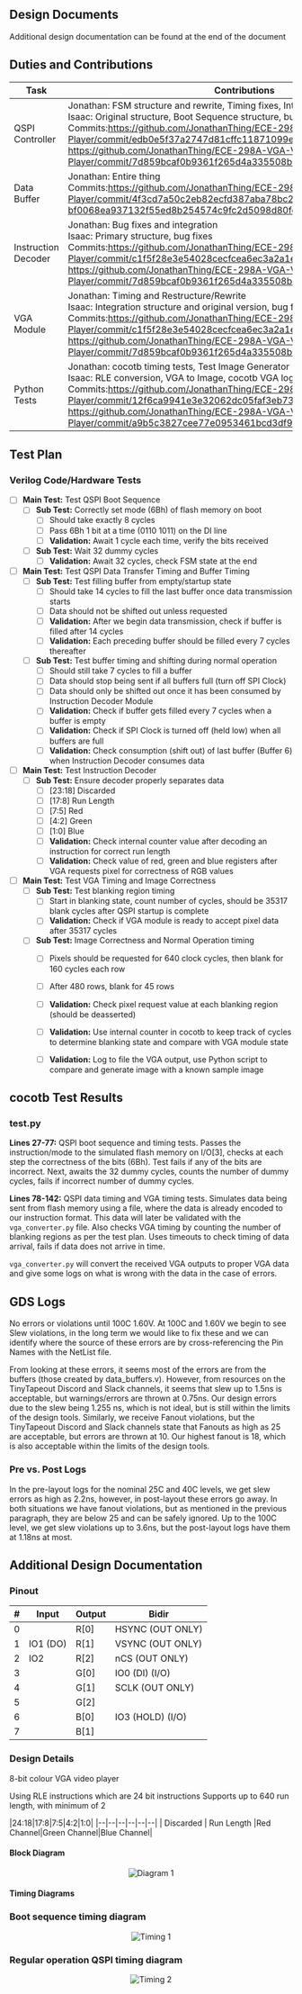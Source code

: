 ## Design Documents
Additional design documentation can be found at the end of the document
## Duties and Contributions
|Task| Contributions |
|--|--|
| QSPI Controller |Jonathan: FSM structure and rewrite, Timing fixes, Integration<br>Isaac: Original structure, Boot Sequence structure, bug fixes<br>Commits:https://github.com/JonathanThing/ECE-298A-VGA-Video-Player/commit/edb0e5f37a2747d81cffc11871099e1879bb5264<br>https://github.com/JonathanThing/ECE-298A-VGA-Video-Player/commit/7d859bcaf0b9361f265d4a335508b185661d5f0f|
|Data Buffer|Jonathan: Entire thing<br>Commits:https://github.com/JonathanThing/ECE-298A-VGA-Video-Player/commit/4f3cd7a50c2eb82ecfd387aba78bc2b590faa9d1#diff-bf0068ea937132f55ed8b254574c9fc2d5098d80feb32b6c8a04860c70154cbd|
|Instruction Decoder|Jonathan: Bug fixes and integration<br>Isaac: Primary structure, bug fixes<br>Commits:https://github.com/JonathanThing/ECE-298A-VGA-Video-Player/commit/c1f5f28e3e54028cecfcea6ec3a2a1e7be0e1e69<br>https://github.com/JonathanThing/ECE-298A-VGA-Video-Player/commit/7d859bcaf0b9361f265d4a335508b185661d5f0f|
|VGA Module|Jonathan: Timing and Restructure/Rewrite<br>Isaac: Integration structure and original version, bug fixes<br>Commits:https://github.com/JonathanThing/ECE-298A-VGA-Video-Player/commit/c1f5f28e3e54028cecfcea6ec3a2a1e7be0e1e69<br>https://github.com/JonathanThing/ECE-298A-VGA-Video-Player/commit/7d859bcaf0b9361f265d4a335508b185661d5f0f|
|Python Tests|Jonathan: cocotb timing tests, Test Image Generator<br>Isaac: RLE conversion, VGA to Image, cocotb VGA logging<br>Commits:https://github.com/JonathanThing/ECE-298A-VGA-Video-Player/commit/12f6ca9941e3e32062dc05faf3eb738f4b95e620<br>https://github.com/JonathanThing/ECE-298A-VGA-Video-Player/commit/a9b5c3827cee77e0953461bcd3df90078bb888ba|


  

## Test Plan
### Verilog Code/Hardware Tests
 - [ ] **Main Test:** Test QSPI Boot Sequence
	 - [ ] **Sub Test:** Correctly set mode (6Bh) of flash memory on boot
		 - [ ] Should take exactly 8 cycles
		 - [ ] Pass 6Bh 1 bit at a time (0110 1011) on the DI line
		 - [ ] **Validation:** Await 1 cycle each time, verify the bits received
	 - [ ] **Sub Test:** Wait 32 dummy cycles
		 - [ ] **Validation:** Await 32 cycles, check FSM state at the end
 - [ ] **Main Test:** Test QSPI Data Transfer Timing and Buffer Timing
	 - [ ] **Sub Test:** Test filling buffer from empty/startup state
		 - [ ] Should take 14 cycles to fill the last buffer once data transmission starts
		 - [ ] Data should not be shifted out unless requested
		 - [ ] **Validation:** After we begin data transmission, check if buffer is filled after 14 cycles
		 - [ ] **Validation:** Each preceding buffer should be filled every 7 cycles thereafter
	 - [ ] **Sub Test:** Test buffer timing and shifting during normal operation
		 - [ ] Should still take 7 cycles to fill a buffer
		 - [ ] Data should stop being sent if all buffers full (turn off SPI Clock)
		 - [ ] Data should only be shifted out once it has been consumed by Instruction Decoder Module
		 - [ ] **Validation:** Check if buffer gets filled every 7 cycles when a buffer is empty
		 - [ ] **Validation:** Check if SPI Clock is turned off (held low) when all buffers are full
		 - [ ] **Validation:** Check consumption (shift out) of last buffer (Buffer 6) when Instruction Decoder consumes data
 - [ ] **Main Test:** Test Instruction Decoder
	 - [ ] **Sub Test:** Ensure decoder properly separates data
		 - [ ] [23:18] Discarded
		 - [ ] [17:8] Run Length
		 - [ ] [7:5] Red
		 - [ ] [4:2] Green
		 - [ ] [1:0] Blue
		 - [ ] **Validation:** Check internal counter value after decoding an instruction for correct run length
		 - [ ] **Validation:** Check value of red, green and blue registers after VGA requests pixel for correctness of RGB values
 - [ ] **Main Test:** Test VGA Timing and Image Correctness
	 - [ ] **Sub Test:** Test blanking region timing
		 - [ ] Start in blanking state, count number of cycles, should be 35317 blank cycles after QSPI startup is complete
		 - [ ] **Validation:** Check if VGA module is ready to accept pixel data after 35317 cycles
	 - [ ] **Sub Test:** Image Correctness and Normal Operation timing
		 - [ ] Pixels should be requested for 640 clock cycles, then blank for 160 cycles each row
		 - [ ] After 480 rows, blank for 45 rows
		 - [ ] **Validation:** Check pixel request value at each blanking region (should be deasserted)
		 - [ ] **Validation:** Use internal counter in cocotb to keep track of cycles to determine blanking state and compare with VGA module state
		 - [ ] **Validation:** Log to file the VGA output, use Python script to compare and generate image with a known sample image 
  

## cocotb Test Results

### test.py
**Lines 27-77:** QSPI boot sequence and timing tests. Passes the instruction/mode to the simulated flash memory on I/O[3], checks at each step the correctness of the bits (6Bh). Test fails if any of the bits are incorrect. Next, awaits the 32 dummy cycles, counts the number of dummy cycles, fails if incorrect number of dummy cycles.

**Lines 78-142:** QSPI data timing and VGA timing tests. Simulates data being sent from flash memory using a file, where the data is already encoded to our instruction format. This data will later be validated with the `vga_converter.py` file. Also checks VGA timing by counting the number of blanking regions as per the test plan. Uses timeouts to check timing of data arrival, fails if data does not arrive in time. 

`vga_converter.py` will convert the received VGA outputs to proper VGA data and give some logs on what is wrong with the data in the case of errors.

## GDS Logs
No errors or violations until 100C 1.60V. 
At 100C and 1.60V we begin to see Slew violations, in the long term we would like to fix these and we can identify where the source of these errors are by cross-referencing the Pin Names with the NetList file. 

From looking at these errors, it seems most of the errors are from the buffers (those created by data_buffers.v). However, from resources on the TinyTapeout Discord and Slack channels, it seems that slew up to 1.5ns is acceptable, but warnings/errors are thrown at 0.75ns. Our design errors due to the slew being 1.255 ns, which is not ideal, but is still within the limits of the design tools. Similarly, we receive Fanout violations, but the TinyTapeout Discord and Slack channels state that Fanouts as high as 25 are acceptable, but errors are thrown at 10. Our highest fanout is 18, which is also acceptable within the limits of the design tools. 

### Pre vs. Post Logs
In the pre-layout logs for the nominal 25C and 40C levels, we get slew errors as high as 2.2ns, however, in post-layout these errors go away. In both situations we have fanout violations, but as mentioned in the previous paragraph, they are below 25 and can be safely ignored. Up to the 100C level, we get slew violations up to 3.6ns, but the post-layout logs have them at 1.18ns at most. 

## Additional Design Documentation

### Pinout
|#|Input|Output  | Bidir|
|--|--|--|--|
| 0 |  |R[0]|HSYNC (OUT ONLY)|
|  1| IO1 (DO) |R[1]|VSYNC (OUT ONLY)|
|  2|  IO2|R[2]|nCS (OUT ONLY)|
|  3|  |G[0]|IO0 (DI) (I/O)|
|  4|  |G[1]|SCLK (OUT ONLY)|
|  5|  |G[2]||
|  6|  |B[0]|IO3 (HOLD) (I/O)|
|  7|  |B[1]||

### Design Details
8-bit colour VGA video player

Using RLE instructions which are 24 bit instructions
Supports up to 640 run length, with minimum of 2

|24:18|17:8|7:5|4:2|1:0|
|--|--|--|--|--|--|
| Discarded | Run Length |Red Channel|Green Channel|Blue Channel|

#### Block Diagram
<p align="center">
  <img src="https://github.com/JonathanThing/VGA-Video-Player/blob/main/docs/imgs/Block_Diagram.png?raw=true" alt="Diagram 1"/>
</p>

#### Timing Diagrams
### Boot sequence timing diagram
<p align="center">
  <img src="https://github.com/JonathanThing/VGA-Video-Player/blob/Verilog-Fixes/docs/imgs/Startup_Sequence.png?raw=true" alt="Timing 1"/>
</p>

### Regular operation QSPI timing diagram
<p align="center">
  <img src="https://github.com/JonathanThing/VGA-Video-Player/blob/Verilog-Fixes/docs/imgs/Instruction_Reading.png?raw=true" alt="Timing 2"/>
</p>

